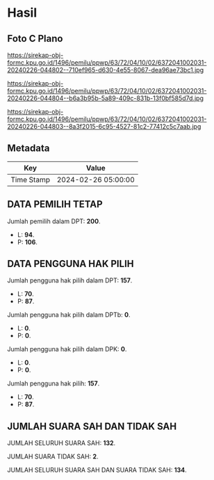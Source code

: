 # Hasil

## Foto C Plano

https://sirekap-obj-formc.kpu.go.id/1496/pemilu/ppwp/63/72/04/10/02/6372041002031-20240226-044802--710ef965-d630-4e55-8067-dea96ae73bc1.jpg

https://sirekap-obj-formc.kpu.go.id/1496/pemilu/ppwp/63/72/04/10/02/6372041002031-20240226-044804--b6a3b95b-5a89-409c-831b-13f0bf585d7d.jpg

https://sirekap-obj-formc.kpu.go.id/1496/pemilu/ppwp/63/72/04/10/02/6372041002031-20240226-044803--8a3f2015-6c95-4527-81c2-77412c5c7aab.jpg


## Metadata

| Key        | Value               |
| ---------- | ------------------- |
| Time Stamp | 2024-02-26 05:00:00 |


## DATA PEMILIH TETAP

Jumlah pemilih dalam DPT: **200**.
 * L: **94**.
 * P: **106**.

## DATA PENGGUNA HAK PILIH

Jumlah pengguna hak pilih dalam DPT: **157**.
 * L: **70**.
 * P: **87**.

Jumlah pengguna hak pilih dalam DPTb: **0**.
 * L: **0**.
 * P: **0**.

Jumlah pengguna hak pilih dalam DPK: **0**.
 * L: **0**.
 * P: **0**.

Jumlah pengguna hak pilih: **157**.
 * L: **70**.
 * P: **87**.

## JUMLAH SUARA SAH DAN TIDAK SAH

JUMLAH SELURUH SUARA SAH: **132**.

JUMLAH SUARA TIDAK SAH: **2**.

JUMLAH SELURUH SUARA SAH DAN SUARA TIDAK SAH: **134**.


